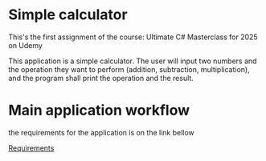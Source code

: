 # Simple calculator

This's the first assignment of the course: Ultimate C# Masterclass for 2025 on Udemy


This application is a simple calculator. The user will input two numbers and the operation they want to perform (addition, subtraction, multiplication), and the program shall print the operation and the result.

# Main application workflow    

the requirements for the application is on the link bellow

<a href="https://docs.google.com/document/d/1shs_Qxgfxz69_Iyb8XC0rwQe-csrUZEWmty12yddX8Q/edit?tab=t.0#heading=h.ke5jnkhmym6v" target="_blank">Requirements</a>
